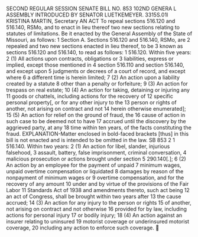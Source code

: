 SECOND REGULAR SESSION
SENATE BILL NO. 853
102ND GENERA L ASSEMBLY
INTRODUCED BY SENATOR LUETKEMEYER.
3315S.01I KRISTINA MARTIN, Secretary
AN ACT
To repeal sections 516.120 and 516.140, RSMo, and to enact in lieu thereof two new sections
relating to statutes of limitations.
Be it enacted by the General Assembly of the State of Missouri, as follows:
1 Section A. Sections 516.120 and 516.140, RSMo, are
2 repealed and two new sections enacted in lieu thereof, to be
3 known as sections 516.120 and 516.140, to read as follows:
1 516.120. Within five years:
2 (1) All actions upon contracts, obligations or
3 liabilities, express or implied, except those mentioned in
4 section 516.110 and section 516.140, and except upon
5 judgments or decrees of a court of record, and except where
6 a different time is herein limited;
7 (2) An action upon a liability created by a statute
8 other than a penalty or forfeiture;
9 (3) An action for trespass on real estate;
10 (4) An action for taking, detaining or injuring any
11 goods or chattels, including actions for the recovery of
12 specific personal property[, or for any other injury to the
13 person or rights of another, not arising on contract and not
14 herein otherwise enumerated];
15 (5) An action for relief on the ground of fraud, the
16 cause of action in such case to be deemed not to have
17 accrued until the discovery by the aggrieved party, at any
18 time within ten years, of the facts constituting the fraud.
EXPLANATION-Matter enclosed in bold-faced brackets [thus] in this bill is not enacted
and is intended to be omitted in the law.
SB 853 2
1 516.140. Within two years:
2 (1) An action for libel, slander, injurious falsehood,
3 assault, battery, false imprisonment, criminal conversation,
4 malicious prosecution or actions brought under section
5 290.140[.];
6 (2) An action by an employee for the payment of unpaid
7 minimum wages, unpaid overtime compensation or liquidated
8 damages by reason of the nonpayment of minimum wages or
9 overtime compensation, and for the recovery of any amount
10 under and by virtue of the provisions of the Fair Labor
11 Standards Act of 1938 and amendments thereto, such act being
12 an act of Congress, shall be brought within two years after
13 the cause accrued;
14 (3) An action for any injury to the person or rights
15 of another, not arising on contract and not otherwise
16 provided for by law, including actions for personal injury
17 or bodily injury;
18 (4) An action against an insurer relating to uninsured
19 motorist coverage or underinsured motorist coverage,
20 including any action to enforce such coverage.
